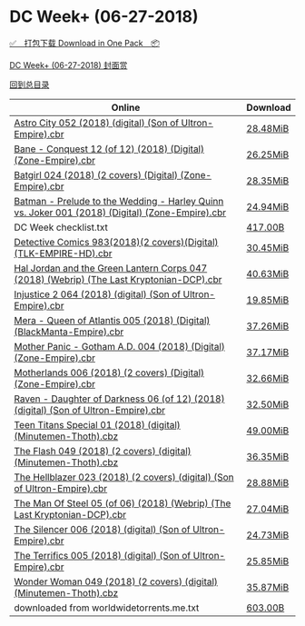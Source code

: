 # DC Week+ (06-27-2018)

[✅&emsp;打包下载 Download in One Pack&emsp;📦](https://pan.baidu.com/s/1tJOlJuHVXZOyuubPJVvrEg)

[DC Week+ (06-27-2018) 封面赏](/https://github.com/alicewish/markdown/blob/master/cover/DC-Week-06-27-2018-Covers.md)



[回到总目录](https://github.com/alicewish/markdown/blob/master/Catalogs.md)



Online | Download
--- | ---
[Astro City 052 (2018) (digital) (Son of Ultron-Empire).cbr](https://github.com/alicewish/markdown/blob/master/comic/Astro-City-052-2018-digital-Son-of-Ultron-Empire-cbr.md) | [28.48MiB](https://pan.baidu.com/s/1tJOlJuHVXZOyuubPJVvrEg#list/path=%2FDC%20Week%202018%20Q2%2FDC%20Week%2B%20%2806-27-2018%29%2F%E3%82%AF%E3%82%B9%E3%82%B1%E3%82%AB%E3%82%B3%E3%82%AD%E3%82%AA%E3%82%A8%E3%82%B9%E3%82%B9%E3%82%BF%E3%82%BB%E3%82%BB%E3%82%BF%E3%82%B1%E3%82%B9%E3%82%AF%E3%82%AB%E3%82%BF%E3%82%B7%E3%82%A2%E3%82%A6%E3%82%AB%E3%82%BB%E3%82%B5%E3%82%A4%E3%82%AF%E3%82%A4%E3%82%B7%E3%82%AB%E3%82%BB%E3%82%B3&parentPath=%2FDC%20Week%202018%20Q2)
[Bane - Conquest 12 (of 12) (2018) (Digital) (Zone-Empire).cbr](https://github.com/alicewish/markdown/blob/master/comic/Bane-Conquest-12-of-12-2018-Digital-Zone-Empire-cbr.md) | [26.25MiB](https://pan.baidu.com/s/1tJOlJuHVXZOyuubPJVvrEg#list/path=%2FDC%20Week%202018%20Q2%2FDC%20Week%2B%20%2806-27-2018%29%2F%E3%82%B5%E3%82%A4%E3%82%A8%E3%82%A4%E3%82%A8%E3%82%B3%E3%82%AB%E3%82%A6%E3%82%A4%E3%82%B3%E3%82%BB%E3%82%B7%E3%82%B9%E3%82%B9%E3%82%AF%E3%82%B1%E3%82%AB%E3%82%AB%E3%82%B7%E3%82%AD%E3%82%A8%E3%82%B7%E3%82%B1%E3%82%AD%E3%82%AF%E3%82%B3%E3%82%BD%E3%82%A6%E3%82%AB%E3%82%B7%E3%82%B7%E3%82%AF&parentPath=%2FDC%20Week%202018%20Q2)
[Batgirl 024 (2018) (2 covers) (Digital) (Zone-Empire).cbr](https://github.com/alicewish/markdown/blob/master/comic/Batgirl-024-2018-2-covers-Digital-Zone-Empire-cbr.md) | [28.35MiB](https://pan.baidu.com/s/1tJOlJuHVXZOyuubPJVvrEg#list/path=%2FDC%20Week%202018%20Q2%2FDC%20Week%2B%20%2806-27-2018%29%2F%E3%82%A2%E3%82%BD%E3%82%BB%E3%82%AF%E3%82%B7%E3%82%AF%E3%82%B9%E3%82%B3%E3%82%B1%E3%82%B5%E3%82%B3%E3%82%AD%E3%82%B3%E3%82%AB%E3%82%B7%E3%82%A4%E3%82%A4%E3%82%B9%E3%82%A2%E3%82%A6%E3%82%B5%E3%82%B3%E3%82%BD%E3%82%A4%E3%82%BD%E3%82%A4%E3%82%B5%E3%82%B9%E3%82%AB%E3%82%AB%E3%82%B3%E3%82%AF&parentPath=%2FDC%20Week%202018%20Q2)
[Batman - Prelude to the Wedding - Harley Quinn vs. Joker 001 (2018) (Digital) (Zone-Empire).cbr](https://github.com/alicewish/markdown/blob/master/comic/Batman-Prelude-to-Wedding-Harley-Quinn-vs-Joker-001-2018-Digital-Zone-Empire-cbr.md) | [24.94MiB](https://pan.baidu.com/s/1tJOlJuHVXZOyuubPJVvrEg#list/path=%2FDC%20Week%202018%20Q2%2FDC%20Week%2B%20%2806-27-2018%29%2F%E3%82%AB%E3%82%BD%E3%82%AF%E3%82%A4%E3%82%B7%E3%82%BB%E3%82%B3%E3%82%B1%E3%82%AB%E3%82%B1%E3%82%A6%E3%82%A2%E3%82%B9%E3%82%AF%E3%82%AF%E3%82%BB%E3%82%AD%E3%82%AA%E3%82%B9%E3%82%BB%E3%82%B7%E3%82%A4%E3%82%AF%E3%82%B7%E3%82%B1%E3%82%A6%E3%82%AD%E3%82%A4%E3%82%A6%E3%82%AF%E3%82%BD%E3%82%AB&parentPath=%2FDC%20Week%202018%20Q2)
DC Week checklist.txt | [417.00B](https://pan.baidu.com/s/1tJOlJuHVXZOyuubPJVvrEg#list/path=%2FDC%20Week%202018%20Q2%2FDC%20Week%2B%20%2806-27-2018%29%2F%E3%82%AA%E3%82%A8%E3%82%BD%E3%82%A8%E3%82%B3%E3%82%A4%E3%82%A4%E3%82%B5%E3%82%AF%E3%82%A4%E3%82%A8%E3%82%BF%E3%82%AF%E3%82%A2%E3%82%AF%E3%82%A4%E3%82%A2%E3%82%B1%E3%82%A2%E3%82%BB%E3%82%AD%E3%82%A6%E3%82%BF%E3%82%A8%E3%82%AF%E3%82%AA%E3%82%AB%E3%82%A6%E3%82%AB%E3%82%B1%E3%82%A2%E3%82%B3&parentPath=%2FDC%20Week%202018%20Q2)
[Detective Comics 983(2018)(2 covers)(Digital)(TLK-EMPIRE-HD).cbr](https://github.com/alicewish/markdown/blob/master/comic/Detective-Comics-983-2018-2-covers-Digital-TLK-EMPIRE-HD-cbr.md) | [30.45MiB](https://pan.baidu.com/s/1tJOlJuHVXZOyuubPJVvrEg#list/path=%2FDC%20Week%202018%20Q2%2FDC%20Week%2B%20%2806-27-2018%29%2F%E3%82%A6%E3%82%B1%E3%82%B3%E3%82%A6%E3%82%A2%E3%82%B3%E3%82%B1%E3%82%A8%E3%82%B5%E3%82%B5%E3%82%A6%E3%82%A4%E3%82%A2%E3%82%A2%E3%82%BB%E3%82%B7%E3%82%AF%E3%82%AF%E3%82%B3%E3%82%B9%E3%82%B7%E3%82%AD%E3%82%B3%E3%82%A8%E3%82%B1%E3%82%A4%E3%82%BF%E3%82%BB%E3%82%AA%E3%82%BD%E3%82%A6%E3%82%AB&parentPath=%2FDC%20Week%202018%20Q2)
[Hal Jordan and the Green Lantern Corps 047 (2018) (Webrip) (The Last Kryptonian-DCP).cbr](https://github.com/alicewish/markdown/blob/master/comic/Hal-Jordan-Green-Lantern-Corps-047-2018-Webrip-Last-Kryptonian-DCP-cbr.md) | [40.63MiB](https://pan.baidu.com/s/1tJOlJuHVXZOyuubPJVvrEg#list/path=%2FDC%20Week%202018%20Q2%2FDC%20Week%2B%20%2806-27-2018%29%2F%E3%82%A8%E3%82%AD%E3%82%AF%E3%82%A6%E3%82%BD%E3%82%B7%E3%82%A4%E3%82%AD%E3%82%BF%E3%82%B1%E3%82%B7%E3%82%B9%E3%82%B3%E3%82%B1%E3%82%AF%E3%82%A4%E3%82%B7%E3%82%B7%E3%82%AB%E3%82%A2%E3%82%BD%E3%82%BB%E3%82%A8%E3%82%AA%E3%82%A6%E3%82%AA%E3%82%A6%E3%82%B5%E3%82%BB%E3%82%B3%E3%82%A8%E3%82%A8&parentPath=%2FDC%20Week%202018%20Q2)
[Injustice 2 064 (2018) (digital) (Son of Ultron-Empire).cbr](https://github.com/alicewish/markdown/blob/master/comic/Injustice-2-064-2018-digital-Son-of-Ultron-Empire-cbr.md) | [19.85MiB](https://pan.baidu.com/s/1tJOlJuHVXZOyuubPJVvrEg#list/path=%2FDC%20Week%202018%20Q2%2FDC%20Week%2B%20%2806-27-2018%29%2F%E3%82%AF%E3%82%A8%E3%82%A2%E3%82%B9%E3%82%BF%E3%82%BD%E3%82%B5%E3%82%A4%E3%82%A6%E3%82%A8%E3%82%BB%E3%82%B9%E3%82%A4%E3%82%BD%E3%82%A8%E3%82%AF%E3%82%A6%E3%82%B1%E3%82%B3%E3%82%BF%E3%82%BB%E3%82%BD%E3%82%A6%E3%82%AA%E3%82%AF%E3%82%A8%E3%82%AA%E3%82%A6%E3%82%BB%E3%82%BD%E3%82%BB%E3%82%B9&parentPath=%2FDC%20Week%202018%20Q2)
[Mera - Queen of Atlantis 005 (2018) (Digital) (BlackManta-Empire).cbr](https://github.com/alicewish/markdown/blob/master/comic/Mera-Queen-of-Atlantis-005-2018-Digital-BlackManta-Empire-cbr.md) | [37.26MiB](https://pan.baidu.com/s/1tJOlJuHVXZOyuubPJVvrEg#list/path=%2FDC%20Week%202018%20Q2%2FDC%20Week%2B%20%2806-27-2018%29%2F%E3%82%B9%E3%82%AB%E3%82%AD%E3%82%B7%E3%82%BD%E3%82%A4%E3%82%B5%E3%82%BD%E3%82%BB%E3%82%BB%E3%82%AD%E3%82%B9%E3%82%A2%E3%82%B3%E3%82%AD%E3%82%B9%E3%82%BB%E3%82%B1%E3%82%AF%E3%82%B3%E3%82%B3%E3%82%B3%E3%82%B7%E3%82%B9%E3%82%AD%E3%82%B3%E3%82%B9%E3%82%AF%E3%82%BF%E3%82%B5%E3%82%A8%E3%82%B3&parentPath=%2FDC%20Week%202018%20Q2)
[Mother Panic - Gotham A.D. 004 (2018) (Digital) (Zone-Empire).cbr](https://github.com/alicewish/markdown/blob/master/comic/Mother-Panic-Gotham-A-D-004-2018-Digital-Zone-Empire-cbr.md) | [37.17MiB](https://pan.baidu.com/s/1tJOlJuHVXZOyuubPJVvrEg#list/path=%2FDC%20Week%202018%20Q2%2FDC%20Week%2B%20%2806-27-2018%29%2F%E3%82%A4%E3%82%AB%E3%82%B9%E3%82%AF%E3%82%A6%E3%82%B1%E3%82%A8%E3%82%A6%E3%82%B3%E3%82%B3%E3%82%BF%E3%82%BD%E3%82%B3%E3%82%B3%E3%82%A8%E3%82%AA%E3%82%AA%E3%82%B1%E3%82%B3%E3%82%A6%E3%82%AD%E3%82%AD%E3%82%BF%E3%82%AA%E3%82%B1%E3%82%B5%E3%82%BF%E3%82%B5%E3%82%B3%E3%82%A2%E3%82%AF%E3%82%B7&parentPath=%2FDC%20Week%202018%20Q2)
[Motherlands 006 (2018) (2 covers) (Digital) (Zone-Empire).cbr](https://github.com/alicewish/markdown/blob/master/comic/Motherlands-006-2018-2-covers-Digital-Zone-Empire-cbr.md) | [32.66MiB](https://pan.baidu.com/s/1tJOlJuHVXZOyuubPJVvrEg#list/path=%2FDC%20Week%202018%20Q2%2FDC%20Week%2B%20%2806-27-2018%29%2F%E3%82%B1%E3%82%B5%E3%82%AB%E3%82%A2%E3%82%B5%E3%82%BF%E3%82%A2%E3%82%BD%E3%82%AA%E3%82%BD%E3%82%B3%E3%82%A8%E3%82%A4%E3%82%AB%E3%82%B3%E3%82%A6%E3%82%AD%E3%82%AD%E3%82%A2%E3%82%BF%E3%82%A8%E3%82%BF%E3%82%AA%E3%82%BF%E3%82%A8%E3%82%AF%E3%82%BB%E3%82%AA%E3%82%BD%E3%82%BD%E3%82%BB%E3%82%AF&parentPath=%2FDC%20Week%202018%20Q2)
[Raven - Daughter of Darkness 06 (of 12) (2018) (digital) (Son of Ultron-Empire).cbr](https://github.com/alicewish/markdown/blob/master/comic/Raven-Daughter-of-Darkness-06-of-12-2018-digital-Son-of-Ultron-Empire-cbr.md) | [32.50MiB](https://pan.baidu.com/s/1tJOlJuHVXZOyuubPJVvrEg#list/path=%2FDC%20Week%202018%20Q2%2FDC%20Week%2B%20%2806-27-2018%29%2F%E3%82%BD%E3%82%A2%E3%82%BD%E3%82%A8%E3%82%B9%E3%82%BD%E3%82%A4%E3%82%BD%E3%82%AF%E3%82%BF%E3%82%AF%E3%82%AF%E3%82%AF%E3%82%A2%E3%82%BB%E3%82%A2%E3%82%A4%E3%82%AB%E3%82%B9%E3%82%BF%E3%82%A6%E3%82%B7%E3%82%AF%E3%82%B3%E3%82%BD%E3%82%A2%E3%82%B5%E3%82%AD%E3%82%B3%E3%82%A8%E3%82%AF%E3%82%B3&parentPath=%2FDC%20Week%202018%20Q2)
[Teen Titans Special 01 (2018) (digital) (Minutemen-Thoth).cbz](https://github.com/alicewish/markdown/blob/master/comic/Teen-Titans-Special-01-2018-digital-Minutemen-Thoth-cbz.md) | [49.00MiB](https://pan.baidu.com/s/1tJOlJuHVXZOyuubPJVvrEg#list/path=%2FDC%20Week%202018%20Q2%2FDC%20Week%2B%20%2806-27-2018%29%2F%E3%82%B3%E3%82%A2%E3%82%BB%E3%82%AF%E3%82%BF%E3%82%AD%E3%82%B1%E3%82%AA%E3%82%B7%E3%82%B7%E3%82%A6%E3%82%AA%E3%82%A4%E3%82%A6%E3%82%A8%E3%82%A4%E3%82%BF%E3%82%B9%E3%82%B9%E3%82%BB%E3%82%A4%E3%82%B7%E3%82%AB%E3%82%BB%E3%82%A2%E3%82%A2%E3%82%B1%E3%82%BD%E3%82%AA%E3%82%B7%E3%82%B5%E3%82%B5&parentPath=%2FDC%20Week%202018%20Q2)
[The Flash 049 (2018) (2 covers) (digital) (Minutemen-Thoth).cbz](https://github.com/alicewish/markdown/blob/master/comic/Flash-049-2018-2-covers-digital-Minutemen-Thoth-cbz.md) | [36.35MiB](https://pan.baidu.com/s/1tJOlJuHVXZOyuubPJVvrEg#list/path=%2FDC%20Week%202018%20Q2%2FDC%20Week%2B%20%2806-27-2018%29%2F%E3%82%A8%E3%82%B5%E3%82%AA%E3%82%AD%E3%82%B3%E3%82%A2%E3%82%B5%E3%82%BF%E3%82%B3%E3%82%BF%E3%82%B9%E3%82%A6%E3%82%B3%E3%82%B1%E3%82%A2%E3%82%A2%E3%82%AA%E3%82%AB%E3%82%AB%E3%82%BD%E3%82%A2%E3%82%AA%E3%82%AF%E3%82%AA%E3%82%B1%E3%82%AF%E3%82%BF%E3%82%BD%E3%82%A8%E3%82%A8%E3%82%B1%E3%82%BD&parentPath=%2FDC%20Week%202018%20Q2)
[The Hellblazer 023 (2018) (2 covers) (digital) (Son of Ultron-Empire).cbr](https://github.com/alicewish/markdown/blob/master/comic/Hellblazer-023-2018-2-covers-digital-Son-of-Ultron-Empire-cbr.md) | [28.88MiB](https://pan.baidu.com/s/1tJOlJuHVXZOyuubPJVvrEg#list/path=%2FDC%20Week%202018%20Q2%2FDC%20Week%2B%20%2806-27-2018%29%2F%E3%82%B7%E3%82%B9%E3%82%AA%E3%82%AA%E3%82%BF%E3%82%A8%E3%82%B7%E3%82%BB%E3%82%BB%E3%82%AD%E3%82%B3%E3%82%A2%E3%82%B1%E3%82%AF%E3%82%BB%E3%82%B7%E3%82%AB%E3%82%A2%E3%82%A2%E3%82%BD%E3%82%A6%E3%82%AF%E3%82%A4%E3%82%A4%E3%82%A6%E3%82%A4%E3%82%BB%E3%82%A2%E3%82%A2%E3%82%B7%E3%82%AF%E3%82%BD&parentPath=%2FDC%20Week%202018%20Q2)
[The Man Of Steel 05 (of 06) (2018) (Webrip) (The Last Kryptonian-DCP).cbr](https://github.com/alicewish/markdown/blob/master/comic/Man-Of-Steel-05-of-06-2018-Webrip-Last-Kryptonian-DCP-cbr.md) | [27.04MiB](https://pan.baidu.com/s/1tJOlJuHVXZOyuubPJVvrEg#list/path=%2FDC%20Week%202018%20Q2%2FDC%20Week%2B%20%2806-27-2018%29%2F%E3%82%A2%E3%82%B1%E3%82%B1%E3%82%BF%E3%82%BD%E3%82%A2%E3%82%A4%E3%82%AD%E3%82%AD%E3%82%AB%E3%82%A4%E3%82%B9%E3%82%BB%E3%82%B1%E3%82%BB%E3%82%B5%E3%82%A6%E3%82%B5%E3%82%AB%E3%82%B1%E3%82%B9%E3%82%B3%E3%82%A8%E3%82%B9%E3%82%AB%E3%82%B3%E3%82%B3%E3%82%B1%E3%82%AB%E3%82%B7%E3%82%B3%E3%82%A2&parentPath=%2FDC%20Week%202018%20Q2)
[The Silencer 006 (2018) (digital) (Son of Ultron-Empire).cbr](https://github.com/alicewish/markdown/blob/master/comic/Silencer-006-2018-digital-Son-of-Ultron-Empire-cbr.md) | [24.73MiB](https://pan.baidu.com/s/1tJOlJuHVXZOyuubPJVvrEg#list/path=%2FDC%20Week%202018%20Q2%2FDC%20Week%2B%20%2806-27-2018%29%2F%E3%82%BD%E3%82%B9%E3%82%AA%E3%82%A6%E3%82%A2%E3%82%BB%E3%82%AF%E3%82%BF%E3%82%BD%E3%82%B5%E3%82%AD%E3%82%B3%E3%82%B1%E3%82%B1%E3%82%B5%E3%82%A8%E3%82%BF%E3%82%AB%E3%82%BD%E3%82%B1%E3%82%BD%E3%82%B7%E3%82%BF%E3%82%BB%E3%82%A4%E3%82%B7%E3%82%BF%E3%82%AF%E3%82%B5%E3%82%A2%E3%82%AB%E3%82%A4&parentPath=%2FDC%20Week%202018%20Q2)
[The Terrifics 005 (2018) (digital) (Son of Ultron-Empire).cbr](https://github.com/alicewish/markdown/blob/master/comic/Terrifics-005-2018-digital-Son-of-Ultron-Empire-cbr.md) | [25.85MiB](https://pan.baidu.com/s/1tJOlJuHVXZOyuubPJVvrEg#list/path=%2FDC%20Week%202018%20Q2%2FDC%20Week%2B%20%2806-27-2018%29%2F%E3%82%B3%E3%82%B1%E3%82%AA%E3%82%AA%E3%82%B5%E3%82%AD%E3%82%B7%E3%82%B3%E3%82%AA%E3%82%BB%E3%82%AB%E3%82%B1%E3%82%AD%E3%82%BF%E3%82%BB%E3%82%AF%E3%82%BD%E3%82%BD%E3%82%A2%E3%82%BD%E3%82%B9%E3%82%BD%E3%82%AF%E3%82%A8%E3%82%B3%E3%82%B1%E3%82%B1%E3%82%B9%E3%82%BF%E3%82%AA%E3%82%AD%E3%82%BD&parentPath=%2FDC%20Week%202018%20Q2)
[Wonder Woman 049 (2018) (2 covers) (digital) (Minutemen-Thoth).cbz](https://github.com/alicewish/markdown/blob/master/comic/Wonder-Woman-049-2018-2-covers-digital-Minutemen-Thoth-cbz.md) | [35.87MiB](https://pan.baidu.com/s/1tJOlJuHVXZOyuubPJVvrEg#list/path=%2FDC%20Week%202018%20Q2%2FDC%20Week%2B%20%2806-27-2018%29%2F%E3%82%B7%E3%82%AF%E3%82%AD%E3%82%BD%E3%82%A6%E3%82%A6%E3%82%B9%E3%82%B7%E3%82%B3%E3%82%B9%E3%82%AD%E3%82%B3%E3%82%AD%E3%82%AD%E3%82%AF%E3%82%A8%E3%82%BB%E3%82%AF%E3%82%A8%E3%82%B3%E3%82%A4%E3%82%AD%E3%82%A6%E3%82%B1%E3%82%AD%E3%82%AD%E3%82%AA%E3%82%AA%E3%82%B1%E3%82%A6%E3%82%BB%E3%82%B1&parentPath=%2FDC%20Week%202018%20Q2)
downloaded from worldwidetorrents.me.txt | [603.00B](https://pan.baidu.com/s/1tJOlJuHVXZOyuubPJVvrEg#list/path=%2FDC%20Week%202018%20Q2%2FDC%20Week%2B%20%2806-27-2018%29%2F%E3%82%AF%E3%82%B3%E3%82%B7%E3%82%BF%E3%82%AF%E3%82%A6%E3%82%A8%E3%82%A6%E3%82%BF%E3%82%BD%E3%82%AD%E3%82%A2%E3%82%B7%E3%82%AF%E3%82%B1%E3%82%BD%E3%82%A4%E3%82%B7%E3%82%BD%E3%82%AF%E3%82%B7%E3%82%BD%E3%82%A2%E3%82%AF%E3%82%AB%E3%82%AB%E3%82%B5%E3%82%B7%E3%82%BD%E3%82%B7%E3%82%BD%E3%82%B9&parentPath=%2FDC%20Week%202018%20Q2)